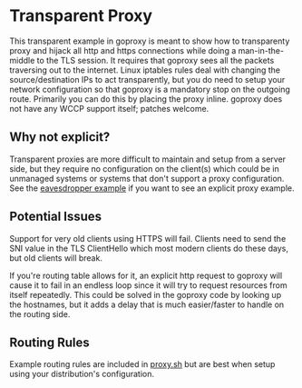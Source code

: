 # Transparent Proxy

This transparent example in goproxy is meant to show how to transparenty proxy and hijack all http and https connections while doing a man-in-the-middle to the TLS session.  It requires that goproxy sees all the packets traversing out to the internet.  Linux iptables rules deal with changing the source/destination IPs to act transparently, but you do need to setup your network configuration so that goproxy is a mandatory stop on the outgoing route.  Primarily you can do this by placing the proxy inline.  goproxy does not have any WCCP support itself; patches welcome.

## Why not explicit?

Transparent proxies are more difficult to maintain and setup from a server side, but they require no configuration on the client(s) which could be in unmanaged systems or systems that don't support a proxy configuration.  See the [eavesdropper example](https://github.com/mrmiroslav/goproxy/blob/master/examples/goproxy-eavesdropper/main.go) if you want to see an explicit proxy example.

## Potential Issues

Support for very old clients using HTTPS will fail.  Clients need to send the SNI value in the TLS ClientHello which most modern clients do these days, but old clients will break.

If you're routing table allows for it, an explicit http request to goproxy will cause it to fail in an endless loop since it will try to request resources from itself repeatedly.  This could be solved in the goproxy code by looking up the hostnames, but it adds a delay that is much easier/faster to handle on the routing side.

## Routing Rules

Example routing rules are included in [proxy.sh](https://github.com/mrmiroslav/goproxy/blob/master/examples/goproxy-transparent/proxy.sh) but are best when setup using your distribution's configuration.
